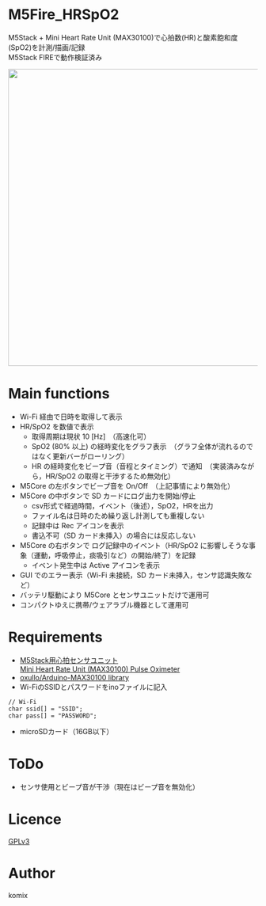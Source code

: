 # M5Fire_HRSpO2
M5Stack + Mini Heart Rate Unit (MAX30100)で心拍数(HR)と酸素飽和度(SpO2)を計測/描画/記録  
M5Stack FIREで動作検証済み

[<img src="https://user-images.githubusercontent.com/25588291/113534902-e626ab80-960c-11eb-86e4-5cf3dbee893a.jpg" width="600">](https://www.youtube.com/watch?v=01Xj65EARtI)

# Main functions
- Wi-Fi 経由で日時を取得して表示
- HR/SpO2 を数値で表示
  - 取得周期は現状 10 [Hz]　（高速化可）
  - SpO2 (80% 以上) の経時変化をグラフ表示　（グラフ全体が流れるのではなく更新バーがローリング）
  - HR の経時変化をビープ音（音程とタイミング）で通知　（実装済みながら，HR/SpO2 の取得と干渉するため無効化）
- M5Core の左ボタンでビープ音を On/Off　（上記事情により無効化）
- M5Core の中ボタンで SD カードにログ出力を開始/停止
  - csv形式で経過時間，イベント（後述），SpO2，HRを出力
  - ファイル名は日時のため繰り返し計測しても重複しない
  - 記録中は Rec アイコンを表示
  - 書込不可（SD カード未挿入）の場合には反応しない
- M5Core の右ボタンで ログ記録中のイベント（HR/SpO2 に影響しそうな事象（運動，呼吸停止，痰吸引など）の開始/終了）を記録
  - イベント発生中は Active アイコンを表示
- GUI でのエラー表示（Wi-Fi 未接続，SD カード未挿入，センサ認識失敗など）
- バッテリ駆動により M5Core とセンサユニットだけで運用可
- コンパクトゆえに携帯/ウェアラブル機器として運用可

# Requirements
- [M5Stack用心拍センサユニット](https://www.switch-science.com/catalog/5695/)  
[Mini Heart Rate Unit (MAX30100) Pulse Oximeter](https://m5stack-store.myshopify.com/products/mini-heart-unit)
- [oxullo/Arduino-MAX30100 library](https://github.com/oxullo/Arduino-MAX30100)
- Wi-FiのSSIDとパスワードをinoファイルに記入
```
// Wi-Fi
char ssid[] = "SSID";
char pass[] = "PASSWORD";
```
- microSDカード（16GB以下）

# ToDo
- センサ使用とビープ音が干渉（現在はビープ音を無効化）

# Licence
[GPLv3](https://github.com/komix-DIYer/M5Fire_HRSpO2/blob/main/LICENSE)

# Author
komix
